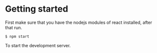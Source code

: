 # Getting started
First make sure that you have the nodejs modules of react installed, after that run.
```
$ npm start
```
To start the development server.
